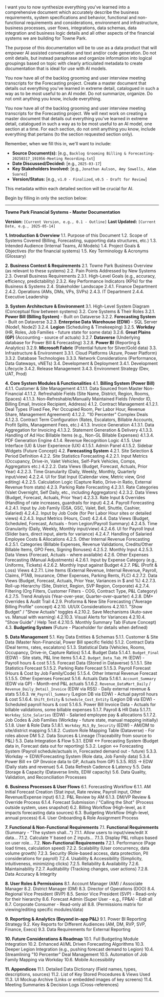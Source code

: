 I want you to now synthesize everything you've learned into a comprehensive document which accurately describe the business requirements, system specifications and behavior, functional and non-functional requirements and considerations, environment and infrastructure, business processes, user flows, integrations, data schemas, data integration and business logic details and all other aspects of the financial systems we are building for Towne Park. 

The purpose of this documentation will be to use as a data product that will empower AI assisted conversation and text and/or code generation.  Do not omit details, but instead paraphrase and organize information into logical groupings based on topic with clearly articulated metadata to create documentation that is ideal for use with AI models. 


You now have all of the backlog grooming and user interview meeting transcripts for the Forecasting project.  Create a master document that details out everything you've learned in extreme detail, catalogued in such a way as to be most useful to an AI model.  Do not summarize, organize.  Do not omit anything you know, include everything.










You now have all of the backlog grooming and user interview meeting transcripts for the Forecasting project.  We will next work on creating a master document that details out everything you've learned in extreme detail, catalogued in such a way as to be most useful to an AI model, one section at a time.  For each section, do not omit anything you know, include everything that pertains (to the section requested section only).  


Remember, when we fill this in, we'll want to include:
*   **Source Document(s):** [e.g., `Backlog Grooming Billing & Forecasting-20250317_191956-Meeting Recording.txt`]
*   **Date Discussed/Decided:** [e.g., `2025-03-17`]
*   **Key Stakeholders Involved:** [e.g., `Jonathan Aulson, Amy Sowells, Adam Suarez`]
*   **Version/Status:** [e.g., `v1.0 - Finalized`, `v0.5 - Draft for Review`]

This metadata within each detailed section will be crucial for AI.


Begin by filling in only the section below:

---

**Towne Park Financial Systems - Master Documentation**

**Version:** `[Current Version, e.g., 0.1 - Outline]`
**Last Updated:** `[Current Date, e.g., 2025-05-14]`

**1. Introduction & Overview**
    1.1. Purpose of this Document
    1.2. Scope of Systems Covered (Billing, Forecasting, supporting data structures, etc.)
    1.3. Intended Audience (Internal Teams, AI Models)
    1.4. Project Goals & Objectives (for the financial systems)
    1.5. Key Terminology & Acronyms (Glossary)

**2. Business Context & Requirements**
    2.1. Towne Park Business Overview (as relevant to these systems)
    2.2. Pain Points Addressed by New Systems
    2.3. Overall Business Requirements
        2.3.1. High-Level Goals (e.g., accuracy, efficiency, predictability)
        2.3.2. Key Performance Indicators (KPIs) for the Business & Systems
    2.4. Stakeholder Landscape
        2.4.1. Finance Department
        2.4.2. Operations (AMs, DMs, VPs, SVPs)
        2.4.3. IT Department
        2.4.4. Executive Leadership

**3. System Architecture & Environment**
    3.1. High-Level System Diagram (Conceptual flow between systems)
    3.2. Core Systems & Their Roles
        3.2.1. **Power Bill (Billing System)** - Built on Dataverse
        3.2.2. **Forecasting System** - Built on Dataverse
        3.2.3. **Enterprise Data Warehouse (EDW)** - SQL Server (Node1, Node2)
        3.2.4. **Legion** (Scheduling & Timekeeping)
        3.2.5. **Workday** (HR, Roles, Job Families - future state for some data)
        3.2.6. **Great Plains (GP)** (Accounting - source of actuals)
        3.2.7. **Dataverse** (Underlying database for Power Bill & Forecasting)
        3.2.8. **Power BI** (Reporting & Analytics)
        3.2.9. **Microsoft Fabric** (Potential future for Silver/Gold data)
    3.3. Infrastructure & Environment
        3.3.1. Cloud Platforms (Azure, Power Platform)
        3.3.2. Database Technologies
        3.3.3. Network Considerations (Performance, Data Gateways, vNETs)
    3.4. Development & Deployment
        3.4.1. Development Lifecycle
        3.4.2. Release Management
        3.4.3. Environment Strategy (Dev, UAT, Prod)

**4. Core System Modules & Functionalities**
    4.1. **Billing System (Power Bill)**
        4.1.1. Customer & Site Management
            4.1.1.1. Data Sourced from Master Non-Financial
            4.1.1.2. Refreshable Fields (Site Name, District, Region, Rooms, Spaces)
            4.1.1.3. Non-Refreshable/Manually Maintained Fields (Vendor ID, Billing Email, Invoice Recipient, Address)
        4.1.2. Contract Management
            4.1.2.1. Deal Types (Fixed Fee, Per Occupied Room, Per Labor Hour, Revenue Share, Management Agreement)
            4.1.2.2. "10 Percenter" Complex Deals
            4.1.2.3. Contract Term Configuration (Rates, Escalators, Billable Accounts, Profit Splits, Management Fees, etc.)
        4.1.3. Invoice Generation
            4.1.3.1. Data Aggregation for Invoicing
            4.1.3.2. Statement Generation & Delivery
            4.1.3.3. Handling of Ad Hoc Billable Items (e.g., Non-GL Billable Expenses)
            4.1.3.4. PDF Generation Engine
        4.1.4. Revenue Recognition Logic
        4.1.5. User Interface (UI) & User Experience (UX)
            4.1.5.1. Admin Panel
            4.1.5.2. Sidebar Widgets (Future Concept)
    4.2. **Forecasting System**
        4.2.1. Site Selection & Period Definition
        4.2.2. Site Statistics Forecasting
            4.2.2.1. Input Metrics (Occupancy, Drive-in, Valet Vehicles, Self-Park Vehicles, Comps, Aggregators etc.)
            4.2.2.2. Data Views (Budget, Forecast, Actuals, Prior Year)
            4.2.2.3. Time Granularity (Daily, Weekly, Monthly, Quarterly input/view)
            4.2.2.4. UI for Stat Input (Calendar view, Metric view, Grid editing)
            4.2.2.5. Calculation Logic (Capture Ratio, Drive-in Ratio, External Revenue from stats)
        4.2.3. Parking Rate Forecasting
            4.2.3.1. Rate Categories (Valet Overnight, Self Daily, etc., including Aggregators)
            4.2.3.2. Data Views (Budget, Forecast, Actuals, Prior Year)
            4.2.3.3. Rate Input & Overrides (Handling of rate increases, guardrails for input)
        4.2.4. Payroll Forecasting
            4.2.4.1. Input by Job Family (GSA, GSC, Valet, Bell, Shuttle, Cashier, Salaried)
            4.2.4.2. Input by Job Code (for Per Labor Hour sites or detailed views)
            4.2.4.3. Input Metrics (Hours, Cost)
            4.2.4.4. Data Views (Budget, Scheduled, Forecast, Actuals - from Legion/Payroll Summary)
            4.2.4.5. Time Granularity (Daily, Weekly, Monthly input/view)
            4.2.4.6. UI for Payroll Input (Slider bars, direct input, alerts for variance)
            4.2.4.7. Handling of Salaried Employee Costs & Allocations
        4.2.5. Other Internal Revenue Forecasting
            4.2.5.1. Categories (Billable Expenses, Revenue Validations, Credits/Other Billable Items, GPO Fees, Signing Bonuses)
            4.2.5.2. Monthly Input
            4.2.5.3. Data Views (Forecast, Actuals - where available)
        4.2.6. Other Expenses Forecasting (Manual Adjustments)
            4.2.6.1. Input by Expense Category (e.g., Uniforms, Tickets)
            4.2.6.2. Monthly Input against Budget
        4.2.7. P&L (Profit & Loss) Views
            4.2.7.1. Line Items (External Revenue, Internal Revenue, Payroll, Claims, PTAB, Insurance, Other Expenses, Parking Rents, FLC)
            4.2.7.2. Data Views (Budget, Forecast, Actuals, Prior Year, Variances in $ and %)
            4.2.7.3. Roll-up Hierarchy (Site, District, Region, SVP Region, Corporate)
            4.2.7.4. Filtering (Org Filters, Customer Filters - COG, Contract Type, P&L Category)
            4.2.7.5. Trend Analysis (Year-over-year, Quarter-over-quarter)
        4.2.8. DM+ Overrides & Audit Trail
        4.2.9. Proforma & New Site Forecasting ("Average Billing Profile" concept)
        4.2.10. UI/UX Considerations
            4.2.10.1. "Show Budget" / "Show Actuals" toggles
            4.2.10.2. Save Mechanisms (Auto-save vs. Manual with warning)
            4.2.10.3. Visual Alerts for Variances
            4.2.10.4. "Show Guide" / Help Text
            4.2.10.5. Monthly Summary Tab (Future Concept)
    4.3. **Budgeting System** (Future - Placeholder for details when defined)

**5. Data Management**
    5.1. Key Data Entities & Schemas
        5.1.1. Customer & Site Data (Master Non-Financial, Power Bill specific fields)
        5.1.2. Contract Data (Deal terms, rates, escalators)
        5.1.3. Statistical Data (Vehicles, Rooms, Occupancy, Drive-in, Capture Ratios)
        5.1.4. Budget Data
            5.1.4.1. `Budget_Final` (EDW) - Site stats, P&L line items
            5.1.4.2. `Budget_Data_Tab_PR` (EDW) - Payroll hours & cost
        5.1.5. Forecast Data (Stored in Dataverse)
            5.1.5.1. Site Statistics Forecast
            5.1.5.2. Parking Rate Forecast
            5.1.5.3. Payroll Forecast (Hours & Cost by Job Family/Code)
            5.1.5.4. Other Internal Revenue Forecast
            5.1.5.5. Other Expenses Forecast
        5.1.6. Actuals Data
            5.1.6.1. `Account_Summary` (EDW via GP) - Month-end P&L actuals
            5.1.6.2. `Revenue_DataMart_Daily` / `Revenue_Daily_Detail_Invoice` (EDW via RSS) - Daily external revenue & stats
            5.1.6.3. `VW_Payroll_Summary` (Legion DB via EDW) - Actual payroll hours & cost
            5.1.6.4. `Shift_Entity` & `Schedule_Cost_Entity` (Legion DB via EDW) - Scheduled payroll hours & cost
            5.1.6.5. Power Bill Invoice Data - Actuals for billable validations, some billable expenses
        5.1.7. Payroll & HR Data
            5.1.7.1. `Workday_Site_Salaries` (EDW) - Salaried employee pay & allocations
            5.1.7.2. Job Codes & Job Families (Workday - future state, manual mapping initially)
        5.1.8. User & Role Data
            5.1.8.1. `Workday_RLS_By_Security` (EDW) - AM/DM to site/district mapping
            5.1.8.2. Custom Role Mapping Table (Dataverse) - For roles above DM
    5.2. Data Sources & Lineage (Traceability from source to P&L)
    5.3. Data Integration & Flow
        5.3.1. EDW <-> Forecasting System (Budget data in, Forecast data out for reporting)
        5.3.2. Legion <-> Forecasting System (Payroll schedule/actuals in, Forecasted demand out - future)
        5.3.3. Workday -> EDW/Forecasting System (Role data, Job Family data)
        5.3.4. Power Bill <-> GP (Invoice data to GP, Actuals from GP)
        5.3.5. RSS -> EDW (Daily stats and revenue)
    5.4. Data Refresh Cadence & Latency
    5.5. Data Storage & Capacity (Dataverse limits, EDW capacity)
    5.6. Data Quality, Validation, and Reconciliation Processes

**6. Business Processes & User Flows**
    6.1. Forecasting Workflow
        6.1.1. AM Initial Forecast Creation (Stat input, Rate review, Payroll input, Other Revenue/Expense input)
        6.1.2. P&L Review by AM
        6.1.3. DM/VP Review & Override Process
        6.1.4. Forecast Submission / "Calling the Shot" (Process outside system, uses snapshot)
    6.2. Billing Workflow (High-level, as it impacts forecasting data sources)
    6.3. Budgeting Workflow (High-level, annual process)
    6.4. User Onboarding & Role Assignment Process

**7. Functional & Non-Functional Requirements**
    7.1. **Functional Requirements** (Summary - "The system shall...")
        7.1.1. Allow users to input/view/edit X data...
        7.1.2. Calculate Y based on Z inputs...
        7.1.3. Display P&L rollups based on user role...
    7.2. **Non-Functional Requirements**
        7.2.1. Performance (Page load times, calculation speed)
        7.2.2. Scalability (User concurrency, data volume growth)
        7.2.3. Security (Role-based access, data protection, PII considerations for payroll)
        7.2.4. Usability & Accessibility (Simplicity, intuitiveness, minimizing clicks)
        7.2.5. Reliability & Availability
        7.2.6. Maintainability
        7.2.7. Auditability (Tracking changes, user actions)
        7.2.8. Data Accuracy & Integrity

**8. User Roles & Permissions**
    8.1. Account Manager (AM) / Associate Manager
    8.2. District Manager (DM)
    8.3. Director of Operations (DOO)
    8.4. Regional Vice President (RVP)
    8.5. Senior Vice President (SVP) - Read-only for their hierarchy
    8.6. Forecast Admin (Super User - e.g., FP&A) - Edit all
    8.7. Corporate Consumer - Read-only all
    8.8. (Permissions matrix for viewing/editing specific modules/data)

**9. Reporting & Analytics (Beyond in-app P&L)**
    9.1. Power BI Reporting Strategy
    9.2. Key Reports for Different Audiences (AM, DM, RVP, SVP, Finance, Execs)
    9.3. Data Requirements for External Reporting

**10. Future Considerations & Roadmap**
    10.1. Full Budgeting Module Integration
    10.2. Enhanced AI/ML Driven Forecasting Algorithms
    10.3. Deeper Legion Integration (e.g., pushing forecast demand to Legion)
    10.4. Streamlining "10 Percenter" Deal Management
    10.5. Automation of Job Family Mapping via Workday
    10.6. Mobile Accessibility

**11. Appendices**
    11.1. Detailed Data Dictionary (Field names, types, descriptions, sources)
    11.2. List of Key Stored Procedures & Views Used
    11.3. UI Mockup Archive (Links or embedded images of key screens)
    11.4. Meeting Summaries & Decision Logs (Cross-references)

---